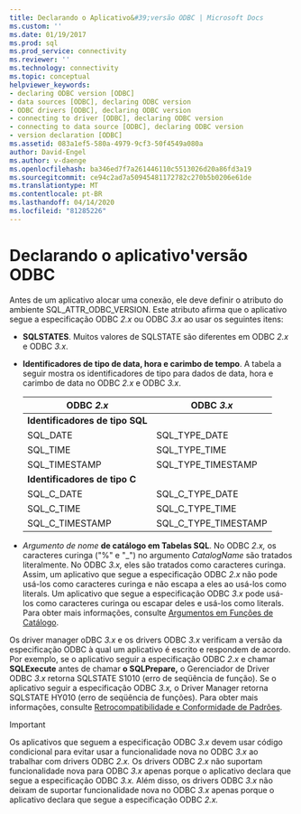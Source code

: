 ```yaml
---
title: Declarando o Aplicativo&#39;versão ODBC | Microsoft Docs
ms.custom: ''
ms.date: 01/19/2017
ms.prod: sql
ms.prod_service: connectivity
ms.reviewer: ''
ms.technology: connectivity
ms.topic: conceptual
helpviewer_keywords:
- declaring ODBC version [ODBC]
- data sources [ODBC], declaring ODBC version
- ODBC drivers [ODBC], declaring ODBC version
- connecting to driver [ODBC], declaring ODBC version
- connecting to data source [ODBC], declaring ODBC version
- version declaration [ODBC]
ms.assetid: 083a1ef5-580a-4979-9cf3-50f4549a080a
author: David-Engel
ms.author: v-daenge
ms.openlocfilehash: ba346ed7f7a261446110c5513026d20a86fd3a19
ms.sourcegitcommit: ce94c2ad7a50945481172782c270b5b0206e61de
ms.translationtype: MT
ms.contentlocale: pt-BR
ms.lasthandoff: 04/14/2020
ms.locfileid: "81285226"
---
```

# <a name="declaring-the-application39s-odbc-version"></a>Declarando o aplicativo&#39;versão ODBC
Antes de um aplicativo alocar uma conexão, ele deve definir o atributo do ambiente SQL_ATTR_ODBC_VERSION. Este atributo afirma que o aplicativo segue a especificação ODBC *2.x* ou ODBC *3.x* ao usar os seguintes itens:  
  
-   **SQLSTATES**. Muitos valores de SQLSTATE são diferentes em ODBC *2.x* e ODBC *3.x*.  
  
-   **Identificadores de tipo de data, hora e carimbo de tempo**. A tabela a seguir mostra os identificadores de tipo para dados de data, hora e carimbo de data no ODBC *2.x* e ODBC *3.x*.  
  
    |ODBC *2.x*|ODBC *3.x*|  
    |----------------|----------------|  
    |**Identificadores de tipo SQL**||  
    |SQL_DATE|SQL_TYPE_DATE|  
    |SQL_TIME|SQL_TYPE_TIME|  
    |SQL_TIMESTAMP|SQL_TYPE_TIMESTAMP|  
    |**Identificadores de tipo C**||  
    |SQL_C_DATE|SQL_C_TYPE_DATE|  
    |SQL_C_TIME|SQL_C_TYPE_TIME|  
    |SQL_C_TIMESTAMP|SQL_C_TYPE_TIMESTAMP|  
  
-   _Argumento de nome_  **de catálogo em Tabelas SQL**. No ODBC *2.x,* os caracteres curinga ("%" e "_") no argumento *CatalogName* são tratados literalmente. No ODBC *3.x,* eles são tratados como caracteres curinga. Assim, um aplicativo que segue a especificação ODBC *2.x* não pode usá-los como caracteres curinga e não escapa a eles ao usá-los como literals. Um aplicativo que segue a especificação ODBC *3.x* pode usá-los como caracteres curinga ou escapar deles e usá-los como literals. Para obter mais informações, consulte [Argumentos em Funções de Catálogo](../../../odbc/reference/develop-app/arguments-in-catalog-functions.md).  
  
 Os driver manager oDBC *3.x* e os drivers ODBC *3.x* verificam a versão da especificação ODBC à qual um aplicativo é escrito e respondem de acordo. Por exemplo, se o aplicativo seguir a especificação ODBC *2.x* e chamar **SQLExecute** antes de chamar **o SQLPrepare,** o Gerenciador de Driver ODBC *3.x* retorna SQLSTATE S1010 (erro de seqüência de função). Se o aplicativo seguir a especificação ODBC *3.x,* o Driver Manager retorna SQLSTATE HY010 (erro de seqüência de funções). Para obter mais informações, consulte [Retrocompatibilidade e Conformidade de Padrões](../../../odbc/reference/develop-app/backward-compatibility-and-standards-compliance.md).  
  
> [!IMPORTANT]  
>  Os aplicativos que seguem a especificação ODBC *3.x* devem usar código condicional para evitar usar a funcionalidade nova no ODBC *3.x* ao trabalhar com drivers ODBC *2.x.* Os drivers ODBC *2.x* não suportam funcionalidade nova para ODBC *3.x* apenas porque o aplicativo declara que segue a especificação ODBC *3.x.* Além disso, os drivers ODBC *3.x* não deixam de suportar funcionalidade nova no ODBC *3.x* apenas porque o aplicativo declara que segue a especificação ODBC *2.x.*
